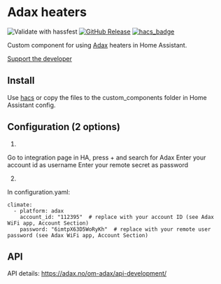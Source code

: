 # Adax heaters
![Validate with hassfest](https://github.com/Danielhiversen/home_assistant_adax/workflows/Validate%20with%20hassfest/badge.svg)
[![GitHub Release][releases-shield]][releases]
[![hacs_badge][hacs-shield]][hacs]

Custom component for using [Adax](https://adax.no/en/) heaters in Home Assistant.

[Support the developer](http://paypal.me/dahoiv)


## Install
Use [hacs](https://hacs.xyz/) or copy the files to the custom_components folder in Home Assistant config.

## Configuration (2 options)

1.
Go to integration page in HA, press + and search for Adax
Enter your account id as username
Enter your remote secret as password

2.
In configuration.yaml:

```
climate:
  - platform: adax
    account_id: "112395"  # replace with your account ID (see Adax WiFi app, Account Section)
    password: "6imtpX63D5WoRyKh"  # replace with your remote user password (see Adax WiFi app, Account Section)
```

## API

API details: https://adax.no/om-adax/api-development/


[releases]: https://github.com/Danielhiversen/home_assistant_adax/releases
[releases-shield]: https://img.shields.io/github/release/Danielhiversen/home_assistant_adax.svg?style=popout
[downloads-total-shield]: https://img.shields.io/github/downloads/Danielhiversen/home_assistant_adax/total
[hacs-shield]: https://img.shields.io/badge/HACS-Default-orange.svg
[hacs]: https://hacs.xyz/docs/default_repositories
